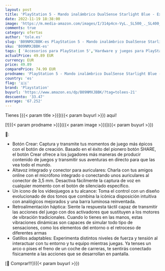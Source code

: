 ```yaml
---
layout: post
title: 'PlayStation 5 - Mando inalámbrico DualSense Starlight Blue - Exclusivo para PS5'
date: 2022-11-19 18:38:00
image: 'https://m.media-amazon.com/images/I/314p4cn-VyL._SL500_._SL400_.jpg'
comments: true
category: ofertas
author: 'tole.es'
slug: 'B09NMXJBBK-es PlayStation 5 - Mando inalámbrico DualSense Starlight Blue...'
sku: 'B09NMXJBBK-es'
tags: [ 'Accesorios para PlayStation 5','Hardware y juegos para PlayStation 5','Mandos y controles para PlayStation 5','Videojuegos','playstation','ps5','🇪🇸', ]
actualPrice: 49.89 EUR
currency: EUR
price: 49.89
comparePrice: 74.99 EUR
prodname: 'PlayStation 5 - Mando inalámbrico DualSense Starlight Blue - Exclusivo para PS5'
country: 'es'
flag: '🇪🇸'
brand: 'Playstation'
buyurl: 'https://www.amazon.es/dp/B09NMXJBBK/?tag=tolees-21'
descuento: '33.47'
average: '67.252'
---
```


Tienes [{{< param title >}}]({{< param buyurl >}}) aqui!

[![{{< param prodname >}}]({{< param image >}})]({{< param buyurl >}})

🔎:

- Botón Crear: Captura y transmite tus momentos de juego más épicos con el botón de creación. Basado en el éxito del pionero botón SHARE, el botón Crear ofrece a los jugadores más maneras de producir contenido de juegos y transmitir sus aventuras en directo para que las vea todo el mundo.
- Altavoz integrado y conector para auriculares: Charla con tus amigos online con el micrófono integrado o conectando unos auriculares al conector de 3,5 mm. Desactiva fácilmente la captura de voz en cualquier momento con el botón de silenciado específico.
- Un icono de los videojuegos a tu alcance: Toma el control con un diseño evolucionado de dos tonos que combina la icónica disposición intuitiva con analógicos mejorados y una barra luminosa reinventada.
- Retroalimentación háptica: Siente la respuesta táctil capaz de transmitir las acciones del juego con dos activadores que sustituyen a los motores de vibración tradicionales. Cuando lo tienes en las manos, estas vibraciones dinámicas son capaces de simular todo tipo de sensaciones, como los elementos del entorno o el retroceso de diferentes armas
- Gatillos adaptables: Experimenta distintos niveles de fuerza y tensión al interactuar con tu entorno y tu equipo mientras juegas. Ya tenses un arco o pises el freno de un coche de carreras, te sentirás conectado físicamente a las acciones que se desarrollan en pantalla.

[🛒 Comprar!!!]({{< param buyurl >}})
